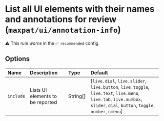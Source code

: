 # List all UI elements with their names and annotations for review (`maxpat/ui/annotation-info`)

⚠️ This rule _warns_ in the ✅ `recommended` config.

<!-- end auto-generated rule header -->

## Options

<!-- begin auto-generated rule options list -->

| Name      | Description                      | Type     | Default                                                                                                                                                                  |
| :-------- | :------------------------------- | :------- | :----------------------------------------------------------------------------------------------------------------------------------------------------------------------- |
| `include` | Lists UI elements to be reported | String[] | [`live.dial`, `live.slider`, `live.button`, `live.toggle`, `live.text`, `live.menu`, `live.tab`, `live.numbox`, `slider`, `dial`, `button`, `toggle`, `number`, `umenu`] |

<!-- end auto-generated rule options list -->
